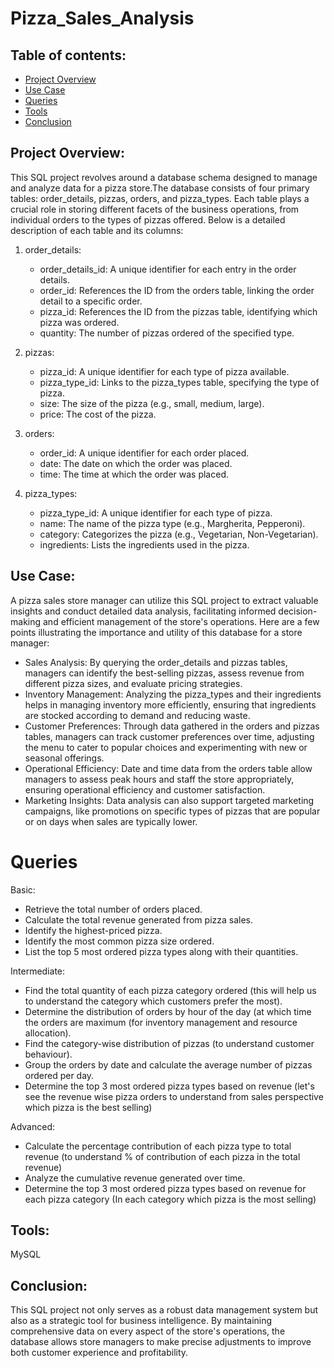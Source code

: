 # Pizza_Sales_Analysis

## Table of contents:
   - [Project Overview](#project-overview)
   - [Use Case](#use-case)
   - [Queries](#queries)
   - [Tools](#tools)
   - [Conclusion](#conclusion)
## Project Overview:

This SQL project revolves around a database schema designed to manage and analyze data for a pizza store.The database consists of four primary tables: order_details, pizzas, orders, and pizza_types.
Each table plays a crucial role in storing different facets of the business operations, from individual orders to the types of pizzas offered. Below is a detailed description of each table and its columns:

1. order_details:
   - order_details_id: A unique identifier for each entry in the order details.
   - order_id: References the ID from the orders table, linking the order detail to a specific order.
   - pizza_id: References the ID from the pizzas table, identifying which pizza was ordered.
   - quantity: The number of pizzas ordered of the specified type.

2. pizzas:
   - pizza_id: A unique identifier for each type of pizza available.
   - pizza_type_id: Links to the pizza_types table, specifying the type of pizza.
   - size: The size of the pizza (e.g., small, medium, large).
   - price: The cost of the pizza.

3. orders:
   - order_id: A unique identifier for each order placed.
   - date: The date on which the order was placed.
   - time: The time at which the order was placed.

4. pizza_types:
   - pizza_type_id: A unique identifier for each type of pizza.
   - name: The name of the pizza type (e.g., Margherita, Pepperoni).
   - category: Categorizes the pizza (e.g., Vegetarian, Non-Vegetarian).
   - ingredients: Lists the ingredients used in the pizza.
  
## Use Case:
A pizza sales store manager can utilize this SQL project to extract valuable insights and conduct detailed data analysis, facilitating informed decision-making and efficient management of the store's operations. Here are a few points illustrating the importance and utility of this database for a store manager:

- Sales Analysis: By querying the order_details and pizzas tables, managers can identify the best-selling pizzas, assess revenue from different pizza sizes, and evaluate pricing strategies.
- Inventory Management: Analyzing the pizza_types and their ingredients helps in managing inventory more efficiently, ensuring that ingredients are stocked according to demand and reducing waste.
- Customer Preferences: Through data gathered in the orders and pizzas tables, managers can track customer preferences over time, adjusting the menu to cater to popular choices and experimenting with new or seasonal offerings.
- Operational Efficiency: Date and time data from the orders table allow managers to assess peak hours and staff the store appropriately, ensuring operational efficiency and customer satisfaction.
- Marketing Insights: Data analysis can also support targeted marketing campaigns, like promotions on specific types of pizzas that are popular or on days when sales are typically lower.


# Queries
Basic:
- Retrieve the total number of orders placed.
- Calculate the total revenue generated from pizza sales.
- Identify the highest-priced pizza.
- Identify the most common pizza size ordered.
- List the top 5 most ordered pizza types along with their quantities.

Intermediate:
- Find the total quantity of each pizza category ordered (this will help us to understand the category which customers prefer the most).
- Determine the distribution of orders by hour of the day (at which time the orders are maximum (for inventory management and resource allocation).
- Find the category-wise distribution of pizzas (to understand customer behaviour).
- Group the orders by date and calculate the average number of pizzas ordered per day.
- Determine the top 3 most ordered pizza types based on revenue (let's see the revenue wise pizza orders to understand from sales perspective which pizza is the best selling)

Advanced:
- Calculate the percentage contribution of each pizza type to total revenue (to understand % of contribution of each pizza in the total revenue)
- Analyze the cumulative revenue generated over time.
- Determine the top 3 most ordered pizza types based on revenue for each pizza category (In each category which pizza is the most selling)

## Tools:
MySQL

## Conclusion:

This SQL project not only serves as a robust data management system but also as a strategic tool for business intelligence. By maintaining comprehensive data on every aspect of the store's operations, the database allows store managers to make precise adjustments to improve both customer experience and profitability.
   

